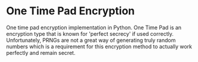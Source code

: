 # One Time Pad Encryption
One time pad encryption implementation in Python. One Time Pad is an encryption type that is known for 'perfect secrecy' if used correctly. Unfortunately, PRNGs are not a great way of generating truly random numbers which is a requirement for this encryption method to actually work perfectly and remain secret.
